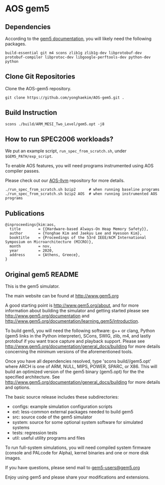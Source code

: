 # AOS gem5

## Dependencies
According to the [gem5 documentation](https://www.gem5.org/documentation/learning_gem5/part1/building/),
you will likely need the following packages.
```
build-essential git m4 scons zlib1g zlib1g-dev libprotobuf-dev protobuf-compiler libprotoc-dev libgoogle-perftools-dev python-dev python
```

## Clone Git Repositories
Clone the AOS-gem5 repository.
```
git clone https://github.com/yonghaekim/AOS-gem5.git .
```

## Build Instruction
```
scons ./build/ARM_MESI_Two_Level/gem5.opt -j8
```

## How to run SPEC2006 workloads?
We put an example script, `run_spec_from_scratch.sh`, under `$GEM5_PATH/exp_script`.

To enable AOS features, you will need programs instrumented using AOS compiler passes.

Please check out our [AOS-llvm](https://github.com/yonghaekim/AOS-llvm) repository for more details.

```
./run_spec_from_scratch.sh bzip2      # when running baseline programs
./run_spec_from_scratch.sh bzip2 AOS  # when running instrumented AOS programs
```

## Publications
```
@inproceedings{kim:aos,
  title        = {{Hardware-based Always-On Heap Memory Safety}},
  author       = {Yonghae Kim and Jaekyu Lee and Hyesoon Kim},
  booktitle    = {Proceedings of the 53rd IEEE/ACM International Symposium on Microarchitecture (MICRO)},
  month        = nov,
  year         = 2020,
  address      = {Athens, Greece},
}
```

## Original gem5 README

This is the gem5 simulator.

The main website can be found at http://www.gem5.org

A good starting point is http://www.gem5.org/about, and for
more information about building the simulator and getting started
please see http://www.gem5.org/documentation and
http://www.gem5.org/documentation/learning_gem5/introduction.

To build gem5, you will need the following software: g++ or clang,
Python (gem5 links in the Python interpreter), SCons, SWIG, zlib, m4,
and lastly protobuf if you want trace capture and playback
support. Please see http://www.gem5.org/documentation/general_docs/building
for more details concerning the minimum versions of the aforementioned tools.

Once you have all dependencies resolved, type 'scons
build/<ARCH>/gem5.opt' where ARCH is one of ARM, NULL, MIPS, POWER, SPARC,
or X86. This will build an optimized version of the gem5 binary (gem5.opt)
for the the specified architecture. See
http://www.gem5.org/documentation/general_docs/building for more details and
options.

The basic source release includes these subdirectories:
   - configs: example simulation configuration scripts
   - ext: less-common external packages needed to build gem5
   - src: source code of the gem5 simulator
   - system: source for some optional system software for simulated systems
   - tests: regression tests
   - util: useful utility programs and files

To run full-system simulations, you will need compiled system firmware
(console and PALcode for Alpha), kernel binaries and one or more disk
images.

If you have questions, please send mail to gem5-users@gem5.org

Enjoy using gem5 and please share your modifications and extensions.
